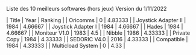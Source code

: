 Liste des 10 meilleurs softwares (hors jeux)
Version du 1/11/2022

| Title | Year | Ranking |
| Oricomms | 0 | 4.83333 |
| Joystick Adapter II | 1984 | 4.66667 |
| Joystick Adapter I | 1984 | 4.66667 |
| Hades | 1984 | 4.66667 |
| Moniteur V1.0 | 1983 | 4.5 |
| Nibble | 1986 | 4.33333 |
| Private Copy | 1984 | 4.33333 |
| SEDORIC V4.0 | 2016 | 4.33333 |
| Compatible | 1984 | 4.33333 |
| Multicload System | 0 | 4.33 |
 
